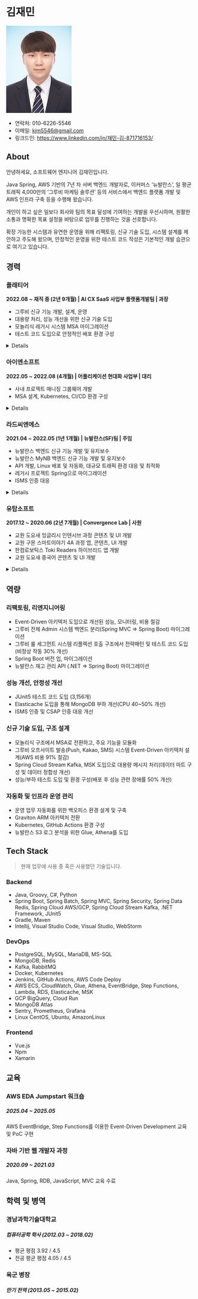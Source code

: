 김재민
=======
![Profile Photo](profile.jpg)

- 연락처: 010-6226-5546
- 이메일: kjm5546@gmail.com
- 링크드인: https://www.linkedin.com/in/재민-김-871716153/

## About
안녕하세요, 소프트웨어 엔지니어 김재민입니다.

Java Spring, AWS 기반의 7년 차 서버 백엔드 개발자로, 이커머스 ‘뉴발란스’, 일 평균 트래픽 4,000만의 ‘그루비 마케팅 솔루션’ 등의 서비스에서 백엔드 플랫폼 개발 및 AWS 인프라 구축 등을 수행해 왔습니다.

개인이 하고 싶은 일보다 회사와 팀의 목표 달성에 기여하는 개발을 우선시하며, 원활한 소통과 명확한 목표 설정을 바탕으로 업무를 진행하는 것을 선호합니다.

확장 가능한 시스템과 유연한 운영을 위해 리팩토링, 신규 기술 도입, 시스템 설계를 제안하고 주도해 왔으며, 안정적인 운영을 위한 테스트 코드 작성은 기본적인 개발 습관으로 여기고 있습니다.

## 경력

### 플래티어
**2022.08 ~ 재직 중 (2년 9개월) | AI CX SaaS 사업부 플랫폼개발팀 | 과장**
- 그루비 신규 기능 개발, 설계, 운영
- 대용량 처리, 성능 개선을 위한 신규 기술 도입
- 모놀리식 레거시 시스템 MSA 마이그레이션
- 테스트 코드 도입으로 안정적인 배포 환경 구성

<details>
<summary>
Details
</summary>

### 과거 세그먼트 대상 기간 연장에 대한 성능 최적화 | PL
- 배경
  - 고객사의 니즈로 기존 최대 3개월 이었던 과거 행동 기간 연장이 필요
- 액션
  - 최대 5배까지 연장되는 경우를 위해 기존 로직의 성능 개선
    - DB 비즈니스 로직 확인 후 1초 이상 slow query 최적화, index 작업
    - Elasticache를 도입하여 과거 행동 데이터 조회 세그먼트 결과를 캐싱
- 성과
  - **DB CPU 부하 40 ~ 50% 개선**
  - 1년 후 행동 데이터가 누적된 상황에서 서비스 장애 없이 운영

### 룰 세그먼트 리팩토링, 테스트 코드 도입 | PL
- 배경
  - 기존 로직은 DB에 저장되어 있는 Class명, function명을 Java Reflection의 method invoke로 구현되어 있었고 신규 개발에 대한 비효율성과 DB 의존성이 존재
- 액션
  - 유사한 기능을 하고 있는 Class들이여서 팩토리 패턴으로 리팩토링
  - 해당 프로젝트에서 JUnit5 최초 도입하여 기능에 대한 Unit Test를 진행
- 성과
  - 신규 세그먼트 개발에 대한 공수 20 ~ 30% 감소
  - DB 의존성 없이 코드 베이스로 개발 할 수 있어 신규 인원에게 불필요한 가이드 인계에 대한 일정 단축, 개발 과정 중 휴먼에러 발생 확률 축소
  - Unit Test로 기능 검증하여 QA과정 단축
    - QA팀에서 테스트 진행 시 **3090건의 테스트 케이스 중 오류건 수 4건 발생(0.1%)**

### 룰 세그먼트, 추천 기능 MSA 전환 | PL
- 배경
  - 메인 서버가 모놀리식으로 구현되어 있어 장애 발생 시 모든 기능에게 영향을 주고 있음
- 액션
  - 제일 많은 부하가 발생되는 룰 세그먼트 기능을 별도의 도메인으로 분리 작업
  - DB 분리 작업
  - 신규 ECS 구성, 내부 네트워크 LB 구성
- 성과
  - 룰 세그먼트, 추천 도메인이 부하가 발생되더라도 다른 서비스들이 영향을 받지 않고 정상적으로 기능을 수행


### 오프사이트 발송 Event-Driven으로 전환 | PL
- 배경
  - 오프사이트 발송에 대한 장애 발생이 잦고 Spring Batch와 Jenkins cron 기반으로 설계되어 있어서 모니터링에 어려움이 있음
  - EC2에서 같은 발송시간에 Spring Batch를 여러개 실행 시키는 경우에는 Scale-Out이 어렵고 다른 작업이 서로 영향을 주는 상황이 발생

- 액션
  - AWS 관리형 서비스를 이용한 Event-Driven 아키텍처 전환
  - Lambda에서 수행되는 PostgreSQL DB LOCK 원인을 파악하여 수정
  - MongoDB Atlas Database Triggers, EventBridge, EventBridge Scheduler, Step Functions, Lambda, ECS로 구현
  - CloudWatch + Webhook 기반 장애 실시간 전파

- 성과
  - **기존 구조 대비 비용 91% 절감**
  - ECS Fargate 실행 구조로 고객사 별 독립된 작동 보장, 안정성 증가
  - 장애 발생 빈도 감소
  - 고객사, 발송 이벤트 별 모니터링 편의성 증가

### Admin 신규 프로젝트 전환, 리팩토링 | PL
- 배경
  - 고객사가 사용하는 Admin은 Spring MVC 구조로 Front 영역이 JS, Thymeleaf로 개발이 되어 있었는데 모듈화가 되어 있지 않아 기능 확장이 어렵고 신규 개발 속도가 부진
- 액션
  - 프론트엔드 팀과 협업을 위해 Spring Boot로 백엔드로 전환하면서 SpringDoc Swagger-ui를 도입하여 문서화 진행
- 성과
  - API 명세서를 통해 프론트엔드팀과 원활한 소통으로 개발 기간 단축

### 데이터 수집 확장성을 위한 kafka 도입 및 개발
- 배경
  - 행동 데이터를 기반으로 하는 데이터마트 수요 및 상품 추천을 위한 학습 전용 데이터의 필요성
- 액션
  - AWS MSK Kafka, Spring Cloud Stream Kafka 메세지 브로커 신규 도입
  - Produce, Consume에 대한 성능테스트 진행 및 스펙 산정
- 성과
  - Kafka를 이용해 다른 도메인에서 데이터를 실시간으로 수집 할 수 있어서 새벽에 발생하는 Batch 작업을 제거

### 성능/부하테스트 환경 구성
- 배경
  - 성능/부하테스트를 할 수 있는 환경이 구성되어 있지 않아 신규 기능 배포 후 성능이슈로 롤백하는 경우가 발생
- 액션
  - AWS 환경 내에 JMeter를 설치하여 성능/부하테스트 환경을 구축
  - 성능/부하테스트를 진행하기 위한 프로세스 정립
- 성과
  - 성능 문제로 인한 운영배포 후 롤백하는 경우가 발생하지 않음

### 그 외 운영 업무, 추천 신규 기능 개발, 고객사 요구 기능 개발 대응
- 상품 추천 신규 기능 개발
- 고객사 문의 사항 대응, 비정상 데이터 확인 후 버그 수정
- 운영 시 발생되는 반복 작업, 테스트 편의성 증대를 위한 백오피스 구성
- 내부 프로젝트 네이밍 규칙, 커밋 메세지 convention 정의
- 신규 사용될 기술 및 SaaS에 대한 비용, 적정 스펙 파악
- Java, Spring boot 버전 업

</details>

### 아이엔소프트
**2022.05 ~ 2022.08 (4개월) | 어플리케이션 현대화 사업부 | 대리**
- 사내 프로젝트 매니징 그룹웨어 개발
- MSA 설계, Kubernetes, CI/CD 환경 구성

<details>
<summary>
Details
</summary>

### PMS 프로젝트 매니저 시스템 설계 및 개발
- Vue.js, Spring Boot를 이용한 CSR 신규 프로젝트 개발
- 프로젝트 세팅, 백엔드 기능 개발, 인프라 구성
- Kubernetes, Jenkins로 CI/CD 구성

</details>

### 라드씨엔에스
**2021.04 ~ 2022.05 (1년 1개월) | 뉴발란스(SF)팀 | 주임**
- 뉴발란스 백엔드 신규 기능 개발 및 유지보수
- 뉴발란스 MyNB 백엔드 신규 기능 개발 및 유지보수
- API 개발, Linux 배포 및 자동화, 대규모 트래픽 환경 대응 및 최적화
- 레거시 프로젝트 Spring으로 마이그레이션
- ISMS 인증 대응

<details>
<summary>
Details
</summary>

### 뉴발란스
#### 신규 대규모 이벤트 개발 (멤버스 위크, 블랙프라이데이)
- 이벤트 페이지 웹 개발, 기능 개발
- 네이버페이 결제 API 추가
- SSR에서 CSR로 일부 전환 및 slow query 개선으로 기존대비 3배 트래픽까지 수용 가능하게 개선

#### .NET Legacy API 재고관리 서버 Spring Boot로 전환
- 기존 API 구조 파악 및 마이그레이션
  
#### 로그 개선 작업
- S3에 log 파일을 업로드하여 Glue, Athena를 이용해서 로그 탐색 편의성 증가

#### 운영 업무
- 주문, 결제 관련 비정상 데이터 확인
- 데이터 추출
- ISMS 인증 대응
  
---

### MyNB
#### 신규 대규모 이벤트 개발 (뉴발란스 마라톤)
#### 운영 업무
- MyNB 활동 포인트 관련 문의 대응
- STRAVA 운동 추적 API 기능 오류 개선
- Jenkins CI/CD 결과 Slack Webhook 알림 작업

</details>

### 유탑소프트
**2017.12 ~ 2020.06 (2년 7개월) | Convergence Lab | 사원**
- 교원 도요새 잉글리시 인텐시브 과정 콘텐츠 및 UI 개발
- 교원 구몬 스마트이야기 4A 과정 앱, 콘텐츠, UI 개발
- 한컴로보틱스 Toki Readers 하이브리드 앱 개발
- 교원 도요새 중국어 콘텐츠 및 UI 개발

<details>
<summary>
Details
</summary>

### 교원 도요새 잉글리시 인텐시브, 중국어 
- Unity3d로 교육 앱 개발

### 교원 구몬 스마트이야기 4A 게임 개발
- Unity3d로 교육 앱 개발

### 한컴로보틱스 Toki Readers 앱 개발(Android, iOS 출시)
- Toki 로봇에서 진행하는 교육 진척도를 관리하는 앱
- QR코드 인식을 통한 Toki 로봇 연동
- 로그인 및 기기관리
- MVVM 패턴을 이용한 Xamarin 앱 구현

</details>

## 역량
### 리팩토링, 리엔지니어링
- Event-Driven 아키텍처 도입으로 개선된 성능, 모니터링, 비용 절감
- 그루비 전체 Admin 시스템 백엔드 분리(Spring MVC => Spring Boot) 마이그레이션
- 그루비 룰 세그먼트 시스템 리플렉션 호출 구조에서 전략패턴 및 테스트 코드 도입(비정상 작동 30% 개선)
- Spring Boot 버전 업, 마이그레이션
- 뉴발란스 재고 관리 API (.NET => Spring Boot) 마이그레이션

### 성능 개선, 안정성 개선
- JUnit5 테스트 코드 도입 (3,156개)
- Elasticache 도입을 통해 MongoDB 부하 개선(CPU 40~50% 개선)
- ISMS 인증 및 CSAP 인증 대응 개선

### 신규 기술 도입, 구조 설계
- 모놀리식 구조에서 MSA로 전환하고, 주요 기능을 모듈화
- 그루비 오프사이트 발송(Push, Kakao, SMS) 시스템 Event-Driven 아키텍처 설계(AWS 비용 91% 절감)
- Spring Cloud Stream Kafka, MSK 도입으로 대용량 메시지 처리(데이터 마트 구성 및 데이터 정합성 개선)
- 성능/부하 테스트 도입 및 환경 구성(배포 후 성능 관련 장애률 50% 개선)

### 자동화 및 인프라 운영 관리
- 운영 업무 자동화를 위한 백오피스 환경 설계 및 구축
- Graviton ARM 아키텍처 전환
- Kubernetes, GitHub Actions 환경 구성
- 뉴발란스 S3 로그 분석을 위한 Glue, Athena를 도입

## Tech Stack
> 현재 업무에 사용 중 혹은 사용했던 기술입니다.

### Backend
- Java, Groovy, C#, Python
- Spring Boot, Spring Batch, Spring MVC, Spring Security, Spring Data Redis, Spring Cloud AWS/GCP, Spring Cloud Stream Kafka, .NET Framework, JUnit5
- Gradle, Maven
- Intellij, Visual Studio Code, Visual Studio, WebStorm

### DevOps
- PostgreSQL, MySQL, MariaDB, MS-SQL
- MongoDB, Redis
- Kafka, RabbitMQ
- Docker, Kubernetes
- Jenkins, GitHub Actions, AWS Code Deploy
- AWS ECS, CloudWatch, Glue, Athena, EventBridge, Step Functions, Lambda, RDS, Elasticache, MSK
- GCP BigQuery, Cloud Run
- MongoDB Atlas
- Sentry, Prometheus, Grafana
- Linux CentOS, Ubuntu, AmazonLinux

### Frontend
- Vue.js
- Npm
- Xamarin

## 교육
### AWS EDA Jumpstart 워크숍
##### 2025.04 ~ 2025.05
AWS EventBridge, Step Functions를 이용한 Event-Driven Development 교육 및 PoC 구현

### 자바 기반 웹 개발자 과정
##### 2020.09 ~ 2021.03
Java, Spring, RDB, JavaScript, MVC 교육 수료

## 학력 및 병역
### 경남과학기술대학교
##### 컴퓨터공학 학사 (2012.03 ~ 2018.02)
- 평균 평점 3.92 / 4.5
- 전공 평균 평점 4.05 / 4.5
### 육군 병장
##### 만기 전역 (2013.05 ~ 2015.02)